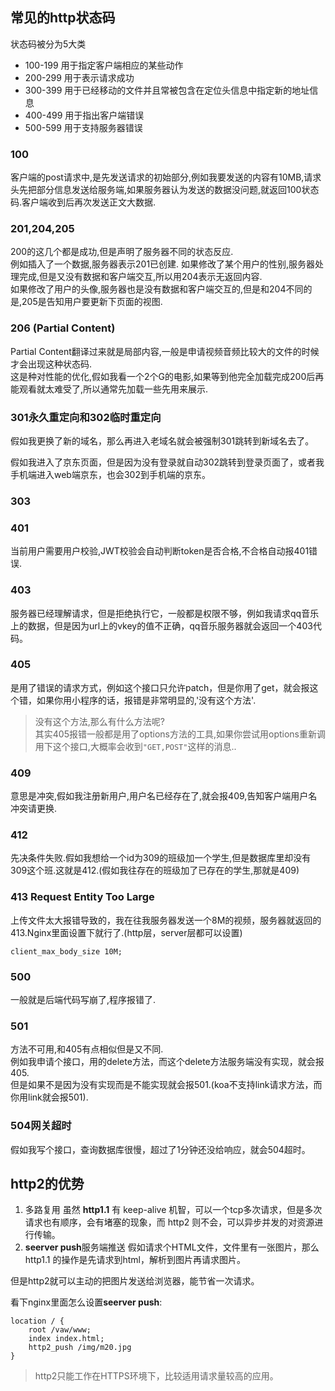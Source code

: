 
## 常见的http状态码

状态码被分为5大类
+ 100-199	用于指定客户端相应的某些动作
+ 200-299	用于表示请求成功
+ 300-399	用于已经移动的文件并且常被包含在定位头信息中指定新的地址信息
+ 400-499	用于指出客户端错误
+ 500-599	用于支持服务器错误

### 100
客户端的post请求中,是先发送请求的初始部分,例如我要发送的内容有10MB,请求头先把部分信息发送给服务端,如果服务器认为发送的数据没问题,就返回100状态码.客户端收到后再次发送正文大数据.

### 201,204,205
200的这几个都是成功,但是声明了服务器不同的状态反应.  
例如插入了一个数据,服务器表示201已创建.
如果修改了某个用户的性别,服务器处理完成,但是又没有数据和客户端交互,所以用204表示无返回内容.  
如果修改了用户的头像,服务器也是没有数据和客户端交互的,但是和204不同的是,205是告知用户要更新下页面的视图.

### 206 (Partial Content)
Partial Content翻译过来就是局部内容,一般是申请视频音频比较大的文件的时候才会出现这种状态码.  
这是种对性能的优化,假如我看一个2个G的电影,如果等到他完全加载完成200后再能观看就太难受了,所以通常先加载一些先用来展示.

### 301永久重定向和302临时重定向
假如我更换了新的域名，那么再进入老域名就会被强制301跳转到新域名去了。

假如我进入了京东页面，但是因为没有登录就自动302跳转到登录页面了，或者我手机端进入web端京东，也会302到手机端的京东。

### 303

### 401
当前用户需要用户校验,JWT校验会自动判断token是否合格,不合格自动报401错误.

### 403
服务器已经理解请求，但是拒绝执行它，一般都是权限不够，例如我请求qq音乐上的数据，但是因为url上的vkey的值不正确，qq音乐服务器就会返回一个403代码。

### 405
是用了错误的请求方式，例如这个接口只允许patch，但是你用了get，就会报这个错，如果你用小程序的话，报错是非常明显的,'没有这个方法'.
>没有这个方法,那么有什么方法呢?  
其实405报错一般都是用了options方法的工具,如果你尝试用options重新调用下这个接口,大概率会收到`"GET,POST"`这样的消息..

### 409
意思是冲突,假如我注册新用户,用户名已经存在了,就会报409,告知客户端用户名冲突请更换.

### 412
先决条件失败.假如我想给一个id为309的班级加一个学生,但是数据库里却没有309这个班.这就是412.(假如我往存在的班级加了已存在的学生,那就是409)

### 413 Request Entity Too Large
上传文件太大报错导致的，我在往我服务器发送一个8M的视频，服务器就返回的413.Nginx里面设置下就行了.(http层，server层都可以设置)
```ssh
client_max_body_size 10M;
```
### 500
一般就是后端代码写崩了,程序报错了.

### 501
方法不可用,和405有点相似但是又不同.  
例如我申请个接口，用的delete方法，而这个delete方法服务端没有实现，就会报405.  
但是如果不是因为没有实现而是不能实现就会报501.(koa不支持link请求方法，而你用link就会报501).

### 504网关超时
假如我写个接口，查询数据库很慢，超过了1分钟还没给响应，就会504超时。

## http2的优势
1. 多路复用
虽然 **http1.1** 有 keep-alive 机智，可以一个tcp多次请求，但是多次请求也有顺序，会有堵塞的现象，而 http2 则不会，可以异步并发的对资源进行传输。
2. **seerver push**服务端推送
假如请求个HTML文件，文件里有一张图片，那么 http1.1 的操作是先请求到html，解析到图片再请求图片。

但是http2就可以主动的把图片发送给浏览器，能节省一次请求。  

看下nginx里面怎么设置**seerver push**:
```
location / {
    root /vaw/www;
    index index.html;
    http2_push /img/m20.jpg
}
```
> http2只能工作在HTTPS环境下，比较适用请求量较高的应用。